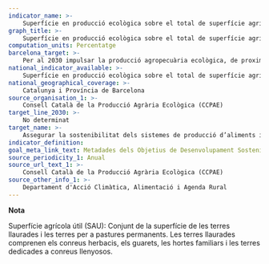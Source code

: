 ```yaml
---
indicator_name: >-
    Superfície en producció ecològica sobre el total de superfície agrícola útil (SAU)
graph_title: >-
    Superfície en producció ecològica sobre el total de superfície agrícola útil (SAU)
computation_units: Percentatge
barcelona_target: >-
    Per al 2030 impulsar la producció agropecuària ecològica, de proximitat i resilient, a través de la xarxa comercial minorista i majorista, i promoure l’adopció de la Dieta de salut planetària
national_indicator_available: >-
    Superfície en producció ecològica sobre el total de superfície agrícola útil (SAU)
national_geographical_coverage: >-
    Catalunya i Província de Barcelona
source_organisation_1: >-
    Consell Català de la Producció Agrària Ecològica (CCPAE)
target_line_2030: >-
    No determinat
target_name: >-
    Assegurar la sostenibilitat dels sistemes de producció d’aliments i aplicar pràctiques agrícoles resilients que augmentin la productivitat i la producció, contribueixin al manteniment dels ecosistemes, enforteixin la capacitat d’adaptació al canvi climàtic, fenòmens meteorològics extrems, sequeres, inundacions i altres desastres, i millorin progressivament la qualitat del sòl i la terra
indicator_definition:
goal_meta_link_text: Metadades dels Objetius de Desenvolupament Sostenible de les Nacions Unides (pdf 894kB)
source_periodicity_1: Anual
source_url_text_1: >-
    Consell Català de la Producció Agrària Ecològica (CCPAE)
source_other_info_1: >-
    Departament d'Acció Climàtica, Alimentació i Agenda Rural
---
```

**Nota**

Superfície agrícola útil (SAU): Conjunt de la superfície de les terres llaurades i les terres per a pastures permanents. Les terres llaurades comprenen els conreus herbacis, els guarets, les hortes familiars i les terres dedicades a conreus llenyosos.
